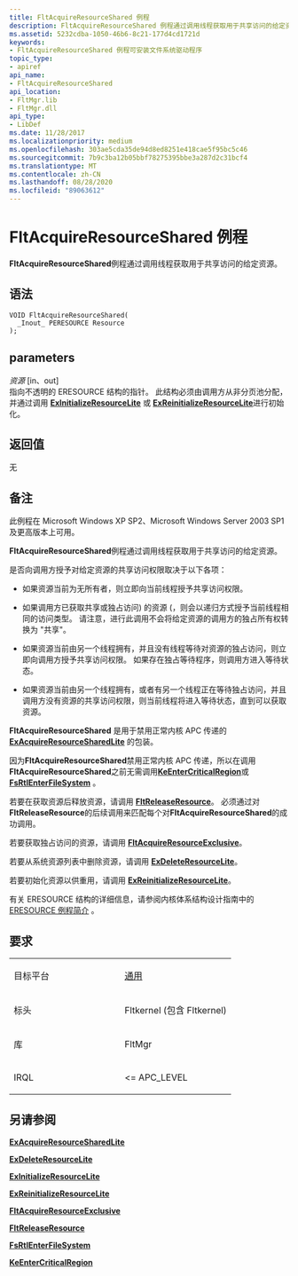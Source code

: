 ```yaml
---
title: FltAcquireResourceShared 例程
description: FltAcquireResourceShared 例程通过调用线程获取用于共享访问的给定资源。
ms.assetid: 5232cdba-1050-46b6-8c21-177d4cd1721d
keywords:
- FltAcquireResourceShared 例程可安装文件系统驱动程序
topic_type:
- apiref
api_name:
- FltAcquireResourceShared
api_location:
- FltMgr.lib
- FltMgr.dll
api_type:
- LibDef
ms.date: 11/28/2017
ms.localizationpriority: medium
ms.openlocfilehash: 303ae5cda35de94d8ed8251e418cae5f95bc5c46
ms.sourcegitcommit: 7b9c3ba12b05bbf78275395bbe3a287d2c31bcf4
ms.translationtype: MT
ms.contentlocale: zh-CN
ms.lasthandoff: 08/28/2020
ms.locfileid: "89063612"
---
```

# <a name="fltacquireresourceshared-routine"></a>FltAcquireResourceShared 例程


**FltAcquireResourceShared**例程通过调用线程获取用于共享访问的给定资源。

<a name="syntax"></a>语法
------

```ManagedCPlusPlus
VOID FltAcquireResourceShared(
  _Inout_ PERESOURCE Resource
);
```

<a name="parameters"></a>parameters
----------

*资源* \[in、out\]  
指向不透明的 ERESOURCE 结构的指针。 此结构必须由调用方从非分页池分配，并通过调用 [**ExInitializeResourceLite**](/windows-hardware/drivers/ddi/wdm/nf-wdm-exinitializeresourcelite) 或 [**ExReinitializeResourceLite**](/windows-hardware/drivers/ddi/wdm/nf-wdm-exreinitializeresourcelite)进行初始化。

<a name="return-value"></a>返回值
------------

无

<a name="remarks"></a>备注
-------

此例程在 Microsoft Windows XP SP2、Microsoft Windows Server 2003 SP1 及更高版本上可用。

**FltAcquireResourceShared**例程通过调用线程获取用于共享访问的给定资源。

是否向调用方授予对给定资源的共享访问权限取决于以下各项：

-   如果资源当前为无所有者，则立即向当前线程授予共享访问权限。

-   如果调用方已获取共享或独占访问) 的资源 (，则会以递归方式授予当前线程相同的访问类型。 请注意，进行此调用不会将给定资源的调用方的独占所有权转换为 "共享"。

-   如果资源当前由另一个线程拥有，并且没有线程等待对资源的独占访问，则立即向调用方授予共享访问权限。 如果存在独占等待程序，则调用方进入等待状态。

-   如果资源当前由另一个线程拥有，或者有另一个线程正在等待独占访问，并且调用方没有资源的共享访问权限，则当前线程将进入等待状态，直到可以获取资源。

**FltAcquireResourceShared** 是用于禁用正常内核 APC 传递的 [**ExAcquireResourceSharedLite**](/previous-versions/ff544363(v=vs.85)) 的包装。

因为**FltAcquireResourceShared**禁用正常内核 APC 传递，所以在调用**FltAcquireResourceShared**之前无需调用[**KeEnterCriticalRegion**](/windows-hardware/drivers/ddi/ntddk/nf-ntddk-keentercriticalregion)或[**FsRtlEnterFileSystem**](fsrtlenterfilesystem.md) 。

若要在获取资源后释放资源，请调用 [**FltReleaseResource**](fltreleaseresource.md)。 必须通过对**FltReleaseResource**的后续调用来匹配每个对**FltAcquireResourceShared**的成功调用。

若要获取独占访问的资源，请调用 [**FltAcquireResourceExclusive**](fltacquireresourceexclusive.md)。

若要从系统资源列表中删除资源，请调用 [**ExDeleteResourceLite**](/windows-hardware/drivers/ddi/wdm/nf-wdm-exdeleteresourcelite)。

若要初始化资源以供重用，请调用 [**ExReinitializeResourceLite**](/windows-hardware/drivers/ddi/wdm/nf-wdm-exreinitializeresourcelite)。

有关 ERESOURCE 结构的详细信息，请参阅内核体系结构设计指南中的 [ERESOURCE 例程简介](../kernel/introduction-to-eresource-routines.md) 。

<a name="requirements"></a>要求
------------

<table>
<colgroup>
<col width="50%" />
<col width="50%" />
</colgroup>
<tbody>
<tr class="odd">
<td align="left"><p>目标平台</p></td>
<td align="left"><a href="https://go.microsoft.com/fwlink/p/?linkid=531356" data-raw-source="[Universal](https://go.microsoft.com/fwlink/p/?linkid=531356)">通用</a></td>
</tr>
<tr class="even">
<td align="left"><p>标头</p></td>
<td align="left">Fltkernel (包含 Fltkernel) </td>
</tr>
<tr class="odd">
<td align="left"><p>库</p></td>
<td align="left">FltMgr</td>
</tr>
<tr class="even">
<td align="left"><p>IRQL</p></td>
<td align="left"><p>&lt;= APC_LEVEL</p></td>
</tr>
</tbody>
</table>

## <a name="see-also"></a>另请参阅


[**ExAcquireResourceSharedLite**](/previous-versions/ff544363(v=vs.85))

[**ExDeleteResourceLite**](/windows-hardware/drivers/ddi/wdm/nf-wdm-exdeleteresourcelite)

[**ExInitializeResourceLite**](/windows-hardware/drivers/ddi/wdm/nf-wdm-exinitializeresourcelite)

[**ExReinitializeResourceLite**](/windows-hardware/drivers/ddi/wdm/nf-wdm-exreinitializeresourcelite)

[**FltAcquireResourceExclusive**](fltacquireresourceexclusive.md)

[**FltReleaseResource**](fltreleaseresource.md)

[**FsRtlEnterFileSystem**](fsrtlenterfilesystem.md)

[**KeEnterCriticalRegion**](/windows-hardware/drivers/ddi/ntddk/nf-ntddk-keentercriticalregion)

 

